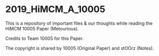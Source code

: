 # 2019_HiMCM_A_10005

This is a repository of important files & our thoughts while reading the HiMCM 10005 Paper (Metourious).

Credits to Team 10005 for this Paper.

The copyright is shared by 10005 (Original Paper) and stOOrz (Notes).
